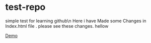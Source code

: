 # test-repo
simple test for learning github\n
Here i have Made some Changes in Index.html file .
please see these changes.
hellow

[Demo](http://zeeshan323gb.github.io/test-repo)